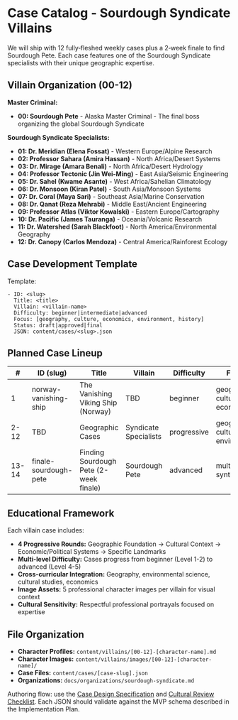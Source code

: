 # Case Catalog - Sourdough Syndicate Villains

We will ship with 12 fully‑fleshed weekly cases plus a 2‑week finale to find Sourdough Pete. Each case features one of the Sourdough Syndicate specialists with their unique geographic expertise.

## Villain Organization (00-12)

**Master Criminal:**
- **00: Sourdough Pete** - Alaska Master Criminal - The final boss organizing the global Sourdough Syndicate

**Sourdough Syndicate Specialists:**
- **01: Dr. Meridian (Elena Fossat)** - Western Europe/Alpine Research
- **02: Professor Sahara (Amira Hassan)** - North Africa/Desert Systems  
- **03: Dr. Mirage (Amara Benali)** - North Africa/Desert Hydrology
- **04: Professor Tectonic (Jin Wei-Ming)** - East Asia/Seismic Engineering
- **05: Dr. Sahel (Kwame Asante)** - West Africa/Sahelian Climatology
- **06: Dr. Monsoon (Kiran Patel)** - South Asia/Monsoon Systems
- **07: Dr. Coral (Maya Sari)** - Southeast Asia/Marine Conservation
- **08: Dr. Qanat (Reza Mehrabi)** - Middle East/Ancient Engineering
- **09: Professor Atlas (Viktor Kowalski)** - Eastern Europe/Cartography
- **10: Dr. Pacific (James Tauranga)** - Oceania/Volcanic Research
- **11: Dr. Watershed (Sarah Blackfoot)** - North America/Environmental Geography
- **12: Dr. Canopy (Carlos Mendoza)** - Central America/Rainforest Ecology

## Case Development Template

Template:
```
- ID: <slug>
  Title: <title>
  Villain: <villain-name>
  Difficulty: beginner|intermediate|advanced
  Focus: [geography, culture, economics, environment, history]
  Status: draft|approved|final
  JSON: content/cases/<slug>.json
```

## Planned Case Lineup

| # | ID (slug) | Title | Villain | Difficulty | Focus | Status | JSON Path |
|---|-----------|-------|---------|------------|-------|--------|-----------|
| 1 | norway-vanishing-ship | The Vanishing Viking Ship (Norway) | TBD | beginner | geography, culture, economics | draft | content/cases/norway-vanishing-ship.json |
| 2-12 | TBD | Geographic Cases | Syndicate Specialists | progressive | geography, culture, environment | planned | content/cases/ |
| 13-14 | finale-sourdough-pete | Finding Sourdough Pete (2-week finale) | Sourdough Pete | advanced | multi‑region synthesis | planned | content/cases/finale/ |

## Educational Framework

Each villain case includes:
- **4 Progressive Rounds:** Geographic Foundation → Cultural Context → Economic/Political Systems → Specific Landmarks  
- **Multi-level Difficulty:** Cases progress from beginner (Level 1-2) to advanced (Level 4-5)
- **Cross-curricular Integration:** Geography, environmental science, cultural studies, economics
- **Image Assets:** 5 professional character images per villain for visual context
- **Cultural Sensitivity:** Respectful professional portrayals focused on expertise

## File Organization

- **Character Profiles:** `content/villains/[00-12]-[character-name].md`
- **Character Images:** `content/villains/images/[00-12]-[character-name]/`  
- **Case Files:** `content/cases/[case-slug].json`
- **Organizations:** `docs/organizations/sourdough-syndicate.md`

Authoring flow: use the [Case Design Specification](./implementation-plan.md#case-design-specification-teacher-led-mode) and [Cultural Review Checklist](./cultural-review-checklist.md). Each JSON should validate against the MVP schema described in the Implementation Plan.
